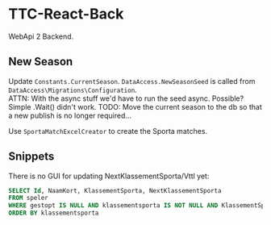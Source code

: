 # TTC-React-Back

WebApi 2 Backend.  


## New Season

Update `Constants.CurrentSeason`.
`DataAccess.NewSeasonSeed` is called from `DataAccess\Migrations\Configuration`.  
ATTN: With the async stuff we'd have to run the seed async. Possible? Simple .Wait() didn't work.
TODO: Move the current season to the db so that a new publish is no longer required...


Use `SportaMatchExcelCreator` to create the Sporta matches.


## Snippets

There is no GUI for updating NextKlassementSporta/Vttl yet:

```sql
SELECT Id, NaamKort, KlassementSporta, NextKlassementSporta
FROM speler
WHERE gestopt IS NULL AND klassementsporta IS NOT NULL AND KlassementSporta<>'0'
ORDER BY klassementsporta 
```